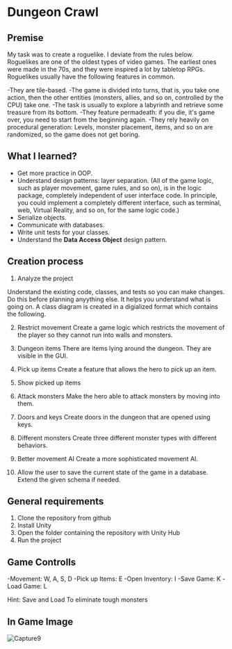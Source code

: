 # Dungeon Crawl 

## Premise

My task was to create a roguelike. I deviate from the rules below. Roguelikes are one of the oldest types of video games. The earliest ones were made in the 70s, and they were inspired a lot by tabletop RPGs. Roguelikes usually have the following features in common.

-They are tile-based.
-The game is divided into turns, that is, you take one action, then the other entities (monsters, allies, and so on, controlled by the CPU) take one.
-The task is usually to explore a labyrinth and retrieve some treasure from its bottom.
-They feature permadeath: if you die, it's game over, you need to start from the beginning again.
-They rely heavily on procedural generation: Levels, monster placement, items, and so on are randomized, so the game does not get boring.





## What I learned?

- Get more practice in OOP.
- Understand design patterns: layer separation. (All of the game logic, such as player movement, game rules, and so on), is in the logic package, completely independent of user interface code. In principle, you could implement a completely different interface, such as terminal, web, Virtual Reality, and so on, for the same logic code.)
- Serialize objects.
- Communicate with databases.
- Write unit tests for your classes.
- Understand the **Data Access Object** design pattern.



## Creation process

1. Analyze the project

Understand the existing code, classes, and tests so you can make changes. Do this before planning anyything else. It helps you understand what is going on. A class diagram is created in a digialized format which contains the following.

2. Restrict movement
Create a game logic which restricts the movement of the player so they cannot run into walls and monsters.

3. Dungeon items
There are items lying around the dungeon. They are visible in the GUI.

4. Pick up items
Create a feature that allows the hero to pick up an item.

5. Show picked up items

6. Attack monsters
Make the hero able to attack monsters by moving into them.

7. Doors and keys
Create doors in the dungeon that are opened using keys.

8. Different monsters
Create three different monster types with different behaviors.

9. Better movement AI
Create a more sophisticated movement AI.

10. Allow the user to save the current state of the game in a database. Extend the given schema if needed.




## General requirements
1. Clone the repository from github
2. Install Unity
3. Open the folder containing the repository with Unity Hub 
4. Run the project



## Game Controlls

-Movement: W, A, S, D
-Pick up Items: E
-Open Inventory: I
-Save Game: K
-Load Game: L

Hint: Save and Load To eliminate tough monsters


## In Game Image
![Capture9](https://github.com/andyaran99/-dungeon-crawl-2-csharp/assets/106445157/9c32e543-dc31-458d-950f-77482a816260)



